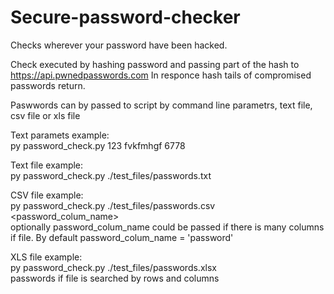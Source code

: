 # Secure-password-checker

Checks wherever your password have been hacked.

Check executed by hashing password and passing part of the hash to https://api.pwnedpasswords.com
In responce hash tails of compromised passwords return.<br>

Paswwords can by passed to script by command line parametrs, text file, csv file or xls file<br>

Text paramets example:<br>
py password_check.py 123 fvkfmhgf 6778

Text file example:<br>
py password_check.py ./test_files/passwords.txt

CSV file example:<br>
py password_check.py ./test_files/passwords.csv <password_colum_name><br>
optionally password_colum_name could be passed if there is many columns if file.
By default password_colum_name = 'password'

XLS file example:<br>
py password_check.py ./test_files/passwords.xlsx<br>
passwords if file is searched by rows and columns




 